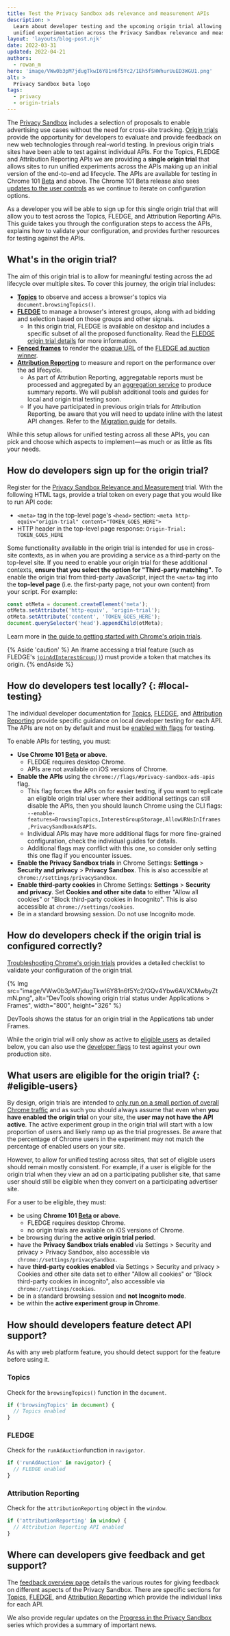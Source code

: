 ```yaml
---
title: Test the Privacy Sandbox ads relevance and measurement APIs
description: >
  Learn about developer testing and the upcoming origin trial allowing for
  unified experimentation across the Privacy Sandbox relevance and measurement APIs: Topics, FLEDGE, and Attribution Reporting.
layout: 'layouts/blog-post.njk'
date: 2022-03-31
updated: 2022-04-21
authors:
  - rowan_m
hero: 'image/VWw0b3pM7jdugTkwI6Y81n6f5Yc2/1Eh5fSHWhurUuED3WGU1.png'
alt: >
  Privacy Sandbox beta logo
tags:
  - privacy
  - origin-trials
---
```


The [Privacy Sandbox](https://privacysandbox.com/open-web/) includes a selection
of proposals to enable advertising use cases without the need for cross-site
tracking. [Origin trials](/blog/origin-trials/) provide the opportunity for
developers to evaluate and provide feedback on new web technologies through
real-world testing. In previous origin trials sites have been able to test
against individual APIs. For the Topics, FLEDGE and Attribution Reporting APIs
we are providing a **single origin trial** that allows sites to run unified
experiments across the APIs making up an initial version of the end-to-end ad
lifecycle. The APIs are available for testing in Chrome 101 [Beta](https://www.google.com/chrome/beta/)
and above. The Chrome 101 Beta release also sees
[updates to the user controls](https://blog.chromium.org/2022/03/what-to-expect-from-ps-testing.html)
as we continue to iterate on configuration options.

As a developer you will be able to sign up for this single origin trial that
will allow you to test across the Topics, FLEDGE, and Attribution Reporting
APIs. This guide takes you through the configuration steps to access the APIs,
explains how to validate your configuration, and provides further resources for
testing against the APIs.


## What's in the origin trial?

The aim of this origin trial is to allow for meaningful testing across the ad
lifecycle over multiple sites. To cover this journey, the origin trial includes:

*   **[Topics](/docs/privacy-sandbox/topics/)** to observe and access a
    browser's topics via `document.browsingTopics()`.
*   **[FLEDGE](/docs/privacy-sandbox/fledge/)** to manage a browser's 
    interest groups, along with ad bidding and selection based on those 
    groups and other signals.
    *   In this origin trial, FLEDGE is available on desktop and includes a
        specific subset of all the proposed functionality. Read the
        [FLEDGE origin trial details](https://github.com/WICG/turtledove/blob/main/Proposed_First_FLEDGE_OT_Details.md)
        for more information.
*   **[Fenced frames](/docs/privacy-sandbox/fenced-frame/)** to render the [opaque URL](https://github.com/WICG/fenced-frame/blob/master/explainer/opaque_src.md) of the [FLEDGE ad auction winner](/docs/privacy-sandbox/fledge/#6-the-winning-ad-is-displayed).
*   **[Attribution Reporting](/docs/privacy-sandbox/attribution-reporting/)** to
    measure and report on the performance over the ad lifecycle.
    *   As part of Attribution Reporting, aggregatable reports must be 
        processed and aggregated by an [aggregation
        service](/docs/privacy-sandbox/attribution-reporting/summary-reports/#aggregation-service)
        to produce summary reports. We will publish additional tools and
        guides for local and origin trial testing soon.
    *   If you have participated in previous origin trials for Attribution
        Reporting, be aware that you will need to update inline with the
        latest API changes. Refer to the [Migration
        guide](https://docs.google.com/document/d/1NY7SScCYcPc9v5wtf_fVAikFxGQTAFvwldhExN1P03Y/edit#)
        for details.

While this setup allows for unified testing across all these APIs, you can 
pick and choose which aspects to implement—as much or as little as fits your 
needs.


## How do developers sign up for the origin trial?

Register for the [Privacy Sandbox Relevance and Measurement](/origintrials/#/view_trial/771241436187197441)
trial. With the following HTML tags, provide a trial token on every page that you would like to run API code:

*   `<meta>` tag in the top-level page's `<head>` section:
    `<meta http-equiv="origin-trial" content="TOKEN_GOES_HERE">`
*   HTTP header in the top-level page response:
    `Origin-Trial: TOKEN_GOES_HERE`

Some functionality available in the origin trial is intended for use in
cross-site contexts, as in when you are providing a service as a third-party 
on the top-level site. If you need to enable your origin trial for these additional
contexts, **ensure that you select the option for "Third-party matching"**.
To enable the origin trial from third-party JavaScript, inject the `<meta>` tag
into the **top-level page** (i.e. the first-party page, not your own content)
from your script. For example:

```javascript
const otMeta = document.createElement('meta');
otMeta.setAttribute('http-equiv', 'origin-trial');
otMeta.setAttribute('content', 'TOKEN_GOES_HERE');
document.querySelector('head').appendChild(otMeta);
```

Learn more in [the guide to getting started with Chrome's origin trials](/blog/origin-trials/).

{% Aside 'caution' %}
An iframe accessing a trial feature (such as FLEDGE's [`joinAdInterestGroup()`](/blog/fledge-api#joinadinterestgroup))
must provide a token that matches its origin.
{% endAside %}


## How do developers test locally? {: #local-testing}

The individual developer documentation for
[Topics](/docs/privacy-sandbox/topics-experiment/),
[FLEDGE](/docs/privacy-sandbox/fledge-experiment/), and [Attribution
Reporting](/docs/privacy-sandbox/attribution-reporting-experiment/) provide
specific guidance on local developer testing for each API. The APIs are not on
by default and must be [enabled with
flags](https://www.chromium.org/developers/how-tos/run-chromium-with-flags/) for
testing.

To enable APIs for testing, you must:

*   **Use Chrome 101 [Beta](https://www.google.com/chrome/beta/) or above**.
    *   FLEDGE requires desktop Chrome.
    *   APIs are not available on iOS versions of Chrome.
*   **Enable the APIs** using the `chrome://flags/#privacy-sandbox-ads-apis`
    flag.
    *   This flag forces the APIs on for easier testing, if you want to
        replicate an eligible origin trial user where their additional 
        settings can still disable the APIs, then you should launch Chrome 
        using the CLI flags:
        `--enable-features=BrowsingTopics,InterestGroupStorage,AllowURNsInIframes,PrivacySandboxAdsAPIs`.
    *   Individual APIs may have more additional flags for more fine-grained
        configuration, check the individual guides for details.
    *   Additional flags may conflict with this one, so consider only setting
        this one flag if you encounter issues.
*   **Enable the Privacy Sandbox trials** in Chrome Settings: **Settings** > 
    **Security and privacy** > **Privacy Sandbox**. This is also accessible 
    at `chrome://settings/privacySandbox`.
*   **Enable third-party cookies** in Chrome Settings: **Settings** > 
    **Security and privacy**. Set **Cookies and other site data** to either 
    "Allow all cookies" or "Block third-party cookies in Incognito". This is 
    also accessible at `chrome://settings/cookies`.
*   Be in a standard browsing session. Do not use Incognito mode.


## How do developers check if the origin trial is configured correctly?

[Troubleshooting Chrome's origin trials](/blog/origin-trial-troubleshooting/)
provides a detailed checklist to validate your configuration of the origin
trial.

{% Img src="image/VWw0b3pM7jdugTkwI6Y81n6f5Yc2/GQv4Ybw6AVXCMwbyZtmN.png",
alt="DevTools showing origin trial status under Applications > Frames",
width="800", height="326" %}

DevTools shows the status for an origin trial in the Applications tab under
Frames.

While the origin trial will only show as active to [eligible
users](#eligible-users) as detailed below, you can also use the [developer
flags](#local-testing) to test against your own production site.


## What users are eligible for the origin trial? {: #eligible-users}

By design, origin trials are intended to [only run on a small portion of overall
Chrome traffic](/blog/origin-trial-troubleshooting/#usage-restrictions) and as
such you should always assume that even when **you have enabled the origin
trial** on your site, the **user may not have the API active**. The active
experiment group in the origin trial will start with a low proportion of users
and likely ramp up as the trial progresses. Be aware that the percentage of
Chrome users in the experiment may not match the percentage of enabled users 
on your site.

However, to allow for unified testing across sites, that set of eligible users
should remain mostly consistent. For example, if a user is eligible for the
origin trial when they view an ad on a participating publisher site, that same
user should still be eligible when they convert on a participating advertiser
site.

For a user to be eligible, they must:

*   be using **Chrome 101 [Beta](https://www.google.com/chrome/beta/) or
    above**.
    *   FLEDGE requires desktop Chrome.
    *   no origin trials are available on iOS versions of Chrome.
*   be browsing during the **active origin trial period**.
*   have the **Privacy Sandbox trials enabled** via Settings > Security and
    privacy > Privacy Sandbox, also accessible via
    `chrome://settings/privacySandbox`.
*   have **third-party cookies enabled** via Settings > Security and privacy >
    Cookies and other site data set to either "Allow all cookies" or "Block
    third-party cookies in incognito", also accessible via
    `chrome://settings/cookies`.
*   be in a standard browsing session and **not Incognito mode**.
*   be within the **active experiment group in Chrome**.


## How should developers feature detect API support?

As with any web platform feature, you should detect support for the feature
before using it.


### Topics

Check for the `browsingTopics()` function in the `document`.

```javascript
if ('browsingTopics' in document) {
  // Topics enabled
}
```

### FLEDGE

Check for the `runAdAuction`function  in `navigator`. 

```javascript
if ('runAdAuction' in navigator) {
  // FLEDGE enabled
}
```


### Attribution Reporting

Check for the `attributionReporting` object in the `window`.

```javascript
if ('attributionReporting' in window) {
  // Attribution Reporting API enabled
}
```

## Where can developers give feedback and get support?

The [feedback overview page](/docs/privacy-sandbox/feedback/) details the
various routes for giving feedback on different aspects of the Privacy Sandbox.
There are specific sections for
[Topics](/docs/privacy-sandbox/feedback/#topics-api),
[FLEDGE](/docs/privacy-sandbox/feedback/#fledge-api), and [Attribution
Reporting](/docs/privacy-sandbox/feedback/#measure-digital-ads) which provide
the individual links for each API.

We also provide regular updates on the [Progress in the Privacy
Sandbox](/tags/progress-in-the-privacy-sandbox/) series which provides a 
summary of important news.
